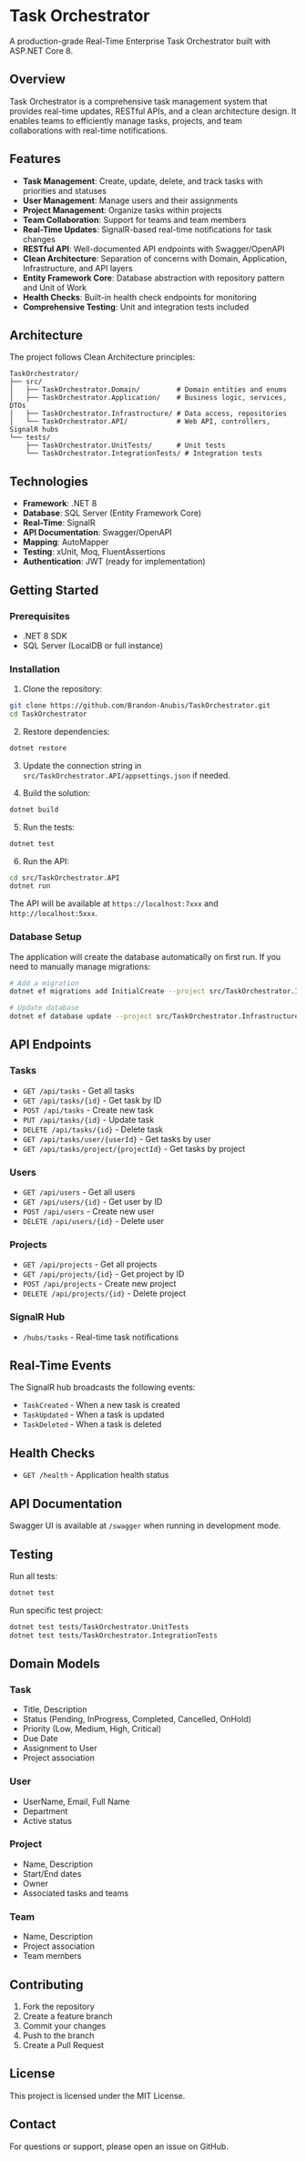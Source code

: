 # Task Orchestrator

A production-grade Real-Time Enterprise Task Orchestrator built with ASP.NET Core 8.

## Overview

Task Orchestrator is a comprehensive task management system that provides real-time updates, RESTful APIs, and a clean architecture design. It enables teams to efficiently manage tasks, projects, and team collaborations with real-time notifications.

## Features

- **Task Management**: Create, update, delete, and track tasks with priorities and statuses
- **User Management**: Manage users and their assignments
- **Project Management**: Organize tasks within projects
- **Team Collaboration**: Support for teams and team members
- **Real-Time Updates**: SignalR-based real-time notifications for task changes
- **RESTful API**: Well-documented API endpoints with Swagger/OpenAPI
- **Clean Architecture**: Separation of concerns with Domain, Application, Infrastructure, and API layers
- **Entity Framework Core**: Database abstraction with repository pattern and Unit of Work
- **Health Checks**: Built-in health check endpoints for monitoring
- **Comprehensive Testing**: Unit and integration tests included

## Architecture

The project follows Clean Architecture principles:

```
TaskOrchestrator/
├── src/
│   ├── TaskOrchestrator.Domain/         # Domain entities and enums
│   ├── TaskOrchestrator.Application/    # Business logic, services, DTOs
│   ├── TaskOrchestrator.Infrastructure/ # Data access, repositories
│   └── TaskOrchestrator.API/            # Web API, controllers, SignalR hubs
└── tests/
    ├── TaskOrchestrator.UnitTests/      # Unit tests
    └── TaskOrchestrator.IntegrationTests/ # Integration tests
```

## Technologies

- **Framework**: .NET 8
- **Database**: SQL Server (Entity Framework Core)
- **Real-Time**: SignalR
- **API Documentation**: Swagger/OpenAPI
- **Mapping**: AutoMapper
- **Testing**: xUnit, Moq, FluentAssertions
- **Authentication**: JWT (ready for implementation)

## Getting Started

### Prerequisites

- .NET 8 SDK
- SQL Server (LocalDB or full instance)

### Installation

1. Clone the repository:
```bash
git clone https://github.com/Brandon-Anubis/TaskOrchestrator.git
cd TaskOrchestrator
```

2. Restore dependencies:
```bash
dotnet restore
```

3. Update the connection string in `src/TaskOrchestrator.API/appsettings.json` if needed.

4. Build the solution:
```bash
dotnet build
```

5. Run the tests:
```bash
dotnet test
```

6. Run the API:
```bash
cd src/TaskOrchestrator.API
dotnet run
```

The API will be available at `https://localhost:7xxx` and `http://localhost:5xxx`.

### Database Setup

The application will create the database automatically on first run. If you need to manually manage migrations:

```bash
# Add a migration
dotnet ef migrations add InitialCreate --project src/TaskOrchestrator.Infrastructure --startup-project src/TaskOrchestrator.API

# Update database
dotnet ef database update --project src/TaskOrchestrator.Infrastructure --startup-project src/TaskOrchestrator.API
```

## API Endpoints

### Tasks
- `GET /api/tasks` - Get all tasks
- `GET /api/tasks/{id}` - Get task by ID
- `POST /api/tasks` - Create new task
- `PUT /api/tasks/{id}` - Update task
- `DELETE /api/tasks/{id}` - Delete task
- `GET /api/tasks/user/{userId}` - Get tasks by user
- `GET /api/tasks/project/{projectId}` - Get tasks by project

### Users
- `GET /api/users` - Get all users
- `GET /api/users/{id}` - Get user by ID
- `POST /api/users` - Create new user
- `DELETE /api/users/{id}` - Delete user

### Projects
- `GET /api/projects` - Get all projects
- `GET /api/projects/{id}` - Get project by ID
- `POST /api/projects` - Create new project
- `DELETE /api/projects/{id}` - Delete project

### SignalR Hub
- `/hubs/tasks` - Real-time task notifications

## Real-Time Events

The SignalR hub broadcasts the following events:
- `TaskCreated` - When a new task is created
- `TaskUpdated` - When a task is updated
- `TaskDeleted` - When a task is deleted

## Health Checks

- `GET /health` - Application health status

## API Documentation

Swagger UI is available at `/swagger` when running in development mode.

## Testing

Run all tests:
```bash
dotnet test
```

Run specific test project:
```bash
dotnet test tests/TaskOrchestrator.UnitTests
dotnet test tests/TaskOrchestrator.IntegrationTests
```

## Domain Models

### Task
- Title, Description
- Status (Pending, InProgress, Completed, Cancelled, OnHold)
- Priority (Low, Medium, High, Critical)
- Due Date
- Assignment to User
- Project association

### User
- UserName, Email, Full Name
- Department
- Active status

### Project
- Name, Description
- Start/End dates
- Owner
- Associated tasks and teams

### Team
- Name, Description
- Project association
- Team members

## Contributing

1. Fork the repository
2. Create a feature branch
3. Commit your changes
4. Push to the branch
5. Create a Pull Request

## License

This project is licensed under the MIT License.

## Contact

For questions or support, please open an issue on GitHub.
